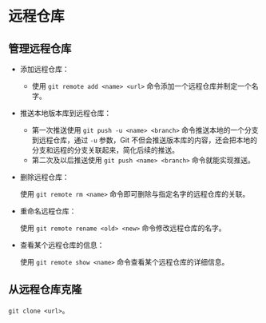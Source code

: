 # 远程仓库

## 管理远程仓库

- 添加远程仓库：
  - 使用 `git remote add <name> <url>` 命令添加一个远程仓库并制定一个名字。
- 推送本地版本库到远程仓库：
  - 第一次推送使用 `git push -u <name> <branch>` 命令推送本地的一个分支到远程仓库，通过 `-u` 参数，Git 不但会推送版本库的内容，还会把本地的分支和远程的分支关联起来，简化后续的推送。
  - 第二次及以后推送使用 `git push <name> <branch>` 命令就能实现推送。
- 删除远程仓库：

  使用 `git remote rm <name>` 命令即可删除与指定名字的远程仓库的关联。

- 重命名远程仓库：

  使用 `git remote rename <old> <new>` 命令修改远程仓库的名字。

- 查看某个远程仓库的信息：

  使用 `git remote show <name>` 命令查看某个远程仓库的详细信息。

## 从远程仓库克隆

`git clone <url>`。
